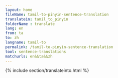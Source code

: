 ```yaml
---
layout: home
fileName: tamil-to-pinyin-sentence-translation
translatein: tamil_to_pinyin
folderName : translate
lang: en
from: ta
to: zh
langname: tamil-to
permalink: /tamil-to-pinyin-sentence-translation
tool: sentence-translations
matchurls: en&&ta&&zh
---
```

{% include section/translateinto.html %}
